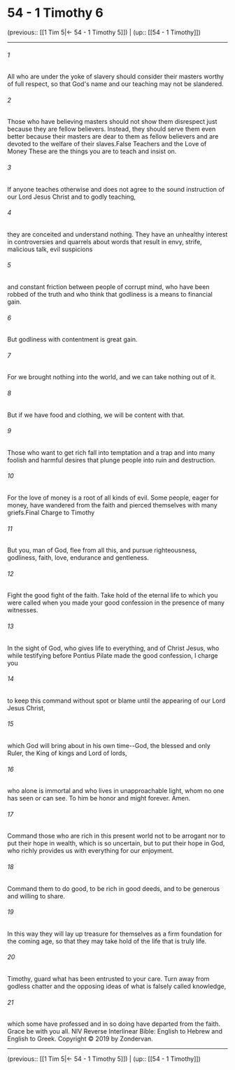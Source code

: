 # 54 - 1 Timothy 6

(previous:: [[1 Tim 5|← 54 - 1 Timothy 5]]) | (up:: [[54 - 1 Timothy]])

***


###### 1 
All who are under the yoke of slavery should consider their masters worthy of full respect, so that God's name and our teaching may not be slandered. 

###### 2 
Those who have believing masters should not show them disrespect just because they are fellow believers. Instead, they should serve them even better because their masters are dear to them as fellow believers and are devoted to the welfare of their slaves.False Teachers and the Love of Money These are the things you are to teach and insist on. 

###### 3 
If anyone teaches otherwise and does not agree to the sound instruction of our Lord Jesus Christ and to godly teaching, 

###### 4 
they are conceited and understand nothing. They have an unhealthy interest in controversies and quarrels about words that result in envy, strife, malicious talk, evil suspicions 

###### 5 
and constant friction between people of corrupt mind, who have been robbed of the truth and who think that godliness is a means to financial gain. 

###### 6 
But godliness with contentment is great gain. 

###### 7 
For we brought nothing into the world, and we can take nothing out of it. 

###### 8 
But if we have food and clothing, we will be content with that. 

###### 9 
Those who want to get rich fall into temptation and a trap and into many foolish and harmful desires that plunge people into ruin and destruction. 

###### 10 
For the love of money is a root of all kinds of evil. Some people, eager for money, have wandered from the faith and pierced themselves with many griefs.Final Charge to Timothy 

###### 11 
But you, man of God, flee from all this, and pursue righteousness, godliness, faith, love, endurance and gentleness. 

###### 12 
Fight the good fight of the faith. Take hold of the eternal life to which you were called when you made your good confession in the presence of many witnesses. 

###### 13 
In the sight of God, who gives life to everything, and of Christ Jesus, who while testifying before Pontius Pilate made the good confession, I charge you 

###### 14 
to keep this command without spot or blame until the appearing of our Lord Jesus Christ, 

###### 15 
which God will bring about in his own time--God, the blessed and only Ruler, the King of kings and Lord of lords, 

###### 16 
who alone is immortal and who lives in unapproachable light, whom no one has seen or can see. To him be honor and might forever. Amen. 

###### 17 
Command those who are rich in this present world not to be arrogant nor to put their hope in wealth, which is so uncertain, but to put their hope in God, who richly provides us with everything for our enjoyment. 

###### 18 
Command them to do good, to be rich in good deeds, and to be generous and willing to share. 

###### 19 
In this way they will lay up treasure for themselves as a firm foundation for the coming age, so that they may take hold of the life that is truly life. 

###### 20 
Timothy, guard what has been entrusted to your care. Turn away from godless chatter and the opposing ideas of what is falsely called knowledge, 

###### 21 
which some have professed and in so doing have departed from the faith. Grace be with you all. NIV Reverse Interlinear Bible: English to Hebrew and English to Greek. Copyright © 2019 by Zondervan.

***

(previous:: [[1 Tim 5|← 54 - 1 Timothy 5]]) | (up:: [[54 - 1 Timothy]])

